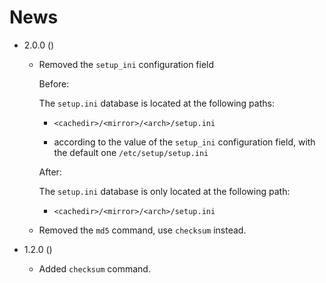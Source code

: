 News
====

* 2.0.0 ()

  * Removed the `setup_ini` configuration field

    Before:

    The `setup.ini` database is located at the following paths:

      - `<cachedir>/<mirror>/<arch>/setup.ini`

      - according to the value of the `setup_ini` configuration field,
          with the default one `/etc/setup/setup.ini`

    After:

    The `setup.ini` database is only located at the following path:

      - `<cachedir>/<mirror>/<arch>/setup.ini`

  * Removed the `md5` command, use `checksum` instead.

* 1.2.0 ()

  * Added `checksum` command.
